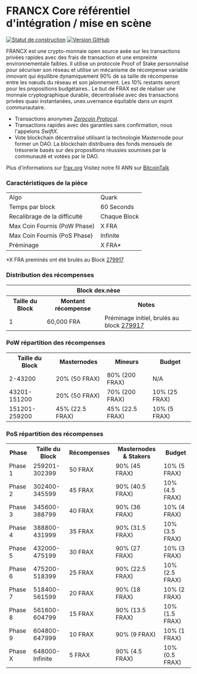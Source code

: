 FRANCX Core référentiel d'intégration / mise en scène
=====================================

[![Statut de construction](https://travis-ci.org/FRAX-Project/FRAX.svg?branch=master)](https://travis-ci.org/FRANCX-Project/FRANCX) [![Version GitHub](https://badge.fury.io/gh/FRANCX-Project%2FFRAX.svg)](https://badge.fury.io/gh/FRANCX-Project%2FFRAX)

FRANCX est une crypto-monnaie open source axée sur les transactions privées rapides avec des frais de transaction et une empreinte environnementale faibles. Il utilise un protocole Proof of Stake personnalisé pour sécuriser son réseau et utilise un mécanisme de récompense variable innovant qui équilibre dynamiquement 90% de sa taille de récompense entre les nœuds du réseau et son jalonnement. Les 10% restants seront pour les propositions budgétaires.. Le but de FRAX est de réaliser une monnaie cryptographique durable, décentralisée avec des transactions privées quasi instantanées, unex.uvernance équitable dans un esprit communautaire.
- Transactions anonymes [_Zerocoin Protocol_](http://www.francx.org/zfra).
- Transactions rapides avec des garanties sans confirmation, nous l'appelons _SwiftX_.
- Vote blockchain décentralisé utilisant la technologie Masternode pour former un DAO.  La blockchain distribuera des fonds mensuels de trésorerie basés sur des propositions réussies soumises par la communauté et votées par le DAO.

Plus d'informations sur [frax.org](http://www.francx.org) Visitez notre fil ANN sur [BitcoinTalk](http://www.bitcointalk.org/index.php?topic=1262920)

### Caractéristiques de la pièce
<table>
<tr><td>Algo</td><td>Quark</td></tr>
<tr><td>Temps par block</td><td>60 Seconds</td></tr>
<tr><td>Recalibrage de la difficulté</td><td>Chaque Block</td></tr>
<tr><td>Max Coin Fournis (PoW Phase)</td><td>X FRA</td></tr>
<tr><td>Max Coin Fournis (PoS Phase)</td><td>Infinite</td></tr>
<tr><td>Préminage</td><td>X FRA*</td></tr>
</table>

*X FRA preminés ont été brulés au Block [279917](http://www.presstab.pw/phpexplorer/FRANCX/block.php?blockhash=206d9cfe859798a0b0898ab00d7300be94de0f5469bb446cecb41c3e173a57e0)

### Distribution des récompenses

<table>
<th colspan=4>Block dex.nèse</th>
<tr><th>Taille du Block</th><th>Montant récompense</th><th>Notes</th></tr>
<tr><td>1</td><td>60,000 FRA</td><td>Préminage initiel, brulés au block <a href="http://www.presstab.pw/phpexplorer/FRANCX/block.php?blockhash=206d9cfe859798a0b0898ab00d7300be94de0f5469bb446cecb41c3e173a57e0">279917</a></td></tr>
</table>

### PoW répartition des récompenses

<table>
<th>Taille du Block</th><th>Masternodes</th><th>Mineurs</th><th>Budget</th>
<tr><td>2-43200</td><td>20% (50 FRAX)</td><td>80% (200 FRAX)</td><td>N/A</td></tr>
<tr><td>43201-151200</td><td>20% (50 FRAX)</td><td>70% (200 FRAX)</td><td>10% (25 FRAX)</td></tr>
<tr><td>151201-259200</td><td>45% (22.5 FRAX)</td><td>45% (22.5 FRAX)</td><td>10% (5 FRAX)</td></tr>
</table>

### PoS répartition des récompenses

<table>
<th>Phase</th><th>Taille du Block</th><th>Récompenses</th><th>Masternodes & Stakers</th><th>Budget</th>
<tr><td>Phase 1</td><td>259201-302399</td><td>50 FRAX</td><td>90% (45 FRAX)</td><td>10% (5 FRAX)</td></tr>
<tr><td>Phase 2</td><td>302400-345599</td><td>45 FRAX</td><td>90% (40.5 FRAX)</td><td>10% (4.5 FRAX)</td></tr>
<tr><td>Phase 3</td><td>345600-388799</td><td>40 FRAX</td><td>90% (36 FRAX)</td><td>10% (4 FRAX)</td></tr>
<tr><td>Phase 4</td><td>388800-431999</td><td>35 FRAX</td><td>90% (31.5 FRAX)</td><td>10% (3.5 FRAX)</td></tr>
<tr><td>Phase 5</td><td>432000-475199</td><td>30 FRAX</td><td>90% (27 FRAX)</td><td>10% (3 FRAX)</td></tr>
<tr><td>Phase 6</td><td>475200-518399</td><td>25 FRAX</td><td>90% (22.5 FRAX)</td><td>10% (2.5 FRAX)</td></tr>
<tr><td>Phase 7</td><td>518400-561599</td><td>20 FRAX</td><td>90% (18 FRAX)</td><td>10% (2 FRAX)</td></tr>
<tr><td>Phase 8</td><td>561600-604799</td><td>15 FRAX</td><td>90% (13.5 FRAX)</td><td>10% (1.5 FRAX)</td></tr>
<tr><td>Phase 9</td><td>604800-647999</td><td>10 FRAX</td><td>90% (9 FRAX)</td><td>10% (1 FRAX)</td></tr>
<tr><td>Phase X</td><td>648000-Infinite</td><td>5 FRAX</td><td>90% (4.5 FRAX)</td><td>10% (0.5 FRAX)</td></tr>
</table>
